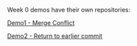 Week 0 demos have their own repositories:

[Demo1 - Merge Conflict](https://github.com/JamiMKorhonen/Programming-Week0-Demo1)

[Demo2 - Return to earlier commit](https://github.com/JamiMKorhonen/Programming-Week0-Demo2)
